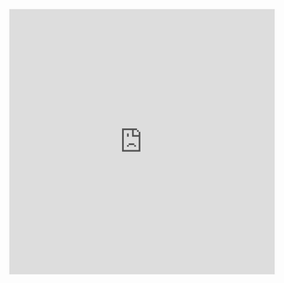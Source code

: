 <div style="width:480px"><iframe allow="fullscreen" frameBorder="0" height="480" src="https://giphy.com/embed/P5D9mPJGR1JPREO53N/video" width="480"></iframe></div>
